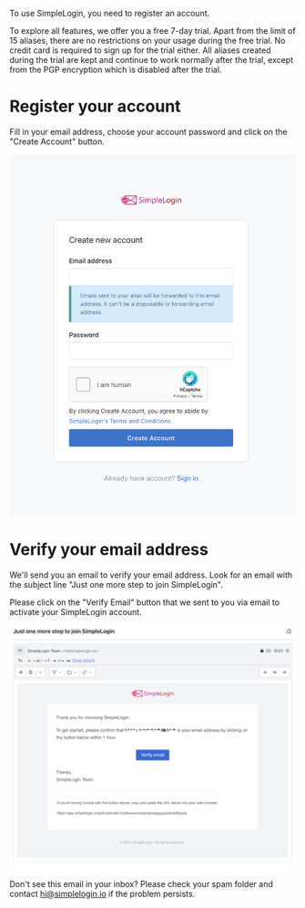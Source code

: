 To use SimpleLogin, you need to register an account.

To explore all features, we offer you a free 7-day trial. Apart from the limit of 15 aliases, there are no restrictions on your usage during the free trial. No credit card is required to sign up for the trial either. All aliases created during the trial are kept and continue to work normally after the trial, except from the PGP encryption which is disabled after the trial.

# Register your account

Fill in your email address, choose your account password and click on the "Create Account" button.

![](./register-account.png)

# Verify your email address

We'll send you an email to verify your email address. Look for an email with the subject line "Just one more step to join SimpleLogin".

Please click on the "Verify Email" button that we sent to you via email to activate your SimpleLogin account.

![](./verify-account.png)

Don't see this email in your inbox? Please check your spam folder and contact hi@simplelogin.io if the problem persists.